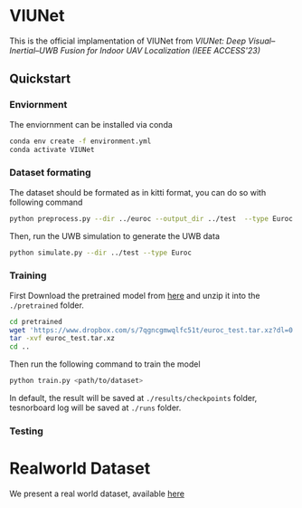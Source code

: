 # VIUNet
This is the official implamentation of VIUNet from
*VIUNet: Deep Visual–Inertial–UWB Fusion for Indoor UAV Localization (IEEE ACCESS'23)*

## Quickstart
### Enviornment
The enviornment can be installed via conda
```sh
conda env create -f environment.yml
conda activate VIUNet
```
### Dataset formating

The dataset should be formated as in kitti format, you can do so with following command
```sh
python preprocess.py --dir ../euroc --output_dir ../test  --type Euroc
```

Then, run the UWB simulation to generate the UWB data
```sh
python simulate.py --dir ../test --type Euroc
```

### Training

First Download the pretrained model from [here](https://www.dropbox.com/s/7qgncgmwqlfc51t/euroc_test.tar.xz?dl=0) and unzip it into the `./pretrained` folder.
```sh
cd pretrained
wget 'https://www.dropbox.com/s/7qgncgmwqlfc51t/euroc_test.tar.xz?dl=0'
tar -xvf euroc_test.tar.xz
cd ..
```


Then run the following command to train the model

```sh
python train.py <path/to/dataset>
```
In default, the result will be saved at `./results/checkpoints` folder, tesnorboard log will be saved at `./runs` folder.


### Testing

# Realworld Dataset
We present a real world dataset, available [here](https://drive.google.com/drive/folders/18YPoqVJtSfsa2m2O1KJd5tHbk7FQlAww?usp=sharing)
